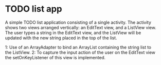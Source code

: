# TODO list app

A simple TODO list application consisting of a single activity. The activity shows two views arranged vertically: an EditText view, and a ListView view. The user types a string in the EditText view, and the ListView will be updated with the new string placed in the top of the list.

1: Use of an ArrayAdapter to bind an ArrayList containing the string list to the ListView.
2: To capture the input action of the user on the EditText view the setOnKeyListener of this view is implemented.
